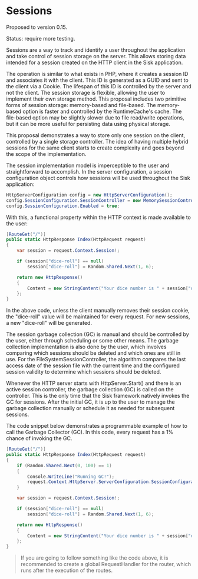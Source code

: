 # Sessions

Proposed to version 0.15.

Status: require more testing.

Sessions are a way to track and identify a user throughout the application and take control of session storage on the server. This allows storing data intended for a session created on the HTTP client in the Sisk application.

The operation is similar to what exists in PHP, where it creates a session ID and associates it with the client. This ID is generated as a GUID and sent to the client via a Cookie. The lifespan of this ID is controlled by the server and not the client. The session storage is flexible, allowing the user to implement their own storage method. This proposal includes two primitive forms of session storage: memory-based and file-based. The memory-based option is faster and controlled by the RuntimeCache's cache. The file-based option may be slightly slower due to file read/write operations, but it can be more useful for persisting data using physical storage.

This proposal demonstrates a way to store only one session on the client, controlled by a single storage controller. The idea of having multiple hybrid sessions for the same client starts to create complexity and goes beyond the scope of the implementation.

The session implementation model is imperceptible to the user and straightforward to accomplish. In the server configuration, a session configuration object controls how sessions will be used throughout the Sisk application:

```cs
HttpServerConfiguration config = new HttpServerConfiguration();
config.SessionConfiguration.SessionController = new MemorySessionController();
config.SessionConfiguration.Enabled = true;
```

With this, a functional property within the HTTP context is made available to the user:

```cs
[RouteGet("/")]
public static HttpResponse Index(HttpRequest request)
{
    var session = request.Context.Session!;

    if (session["dice-roll"] == null)
        session["dice-roll"] = Random.Shared.Next(1, 6);

    return new HttpResponse()
    {
        Content = new StringContent("Your dice number is " + session["dice-roll"])
    };
}
```

In the above code, unless the client manually removes their session cookie, the "dice-roll" value will be maintained for every request. For new sessions, a new "dice-roll" will be generated.

The session garbage collection (GC) is manual and should be controlled by the user, either through scheduling or some other means. The garbage collection implementation is also done by the user, which involves comparing which sessions should be deleted and which ones are still in use. For the FileSystemSessionController, the algorithm compares the last access date of the session file with the current time and the configured session validity to determine which sessions should be deleted.

Whenever the HTTP server starts with HttpServer.Start() and there is an active session controller, the garbage collection (GC) is called on the controller. This is the only time that the Sisk framework natively invokes the GC for sessions. After the initial GC, it is up to the user to manage the garbage collection manually or schedule it as needed for subsequent sessions.

The code snippet below demonstrates a programmable example of how to call the Garbage Collector (GC). In this code, every request has a 1% chance of invoking the GC.

```cs
[RouteGet("/")]
public static HttpResponse Index(HttpRequest request)
{
    if (Random.Shared.Next(0, 100) == 1)
    {
        Console.WriteLine("Running GC!");
        request.Context.HttpServer.ServerConfiguration.SessionConfiguration.SessionController.RunSessionGC();
    }

    var session = request.Context.Session!;

    if (session["dice-roll"] == null)
        session["dice-roll"] = Random.Shared.Next(1, 6);

    return new HttpResponse()
    {
        Content = new StringContent("Your dice number is " + session["dice-roll"])
    };
}
```

> If you are going to follow something like the code above, it is recommended to create a global RequestHandler for the router, which runs after the execution of the routes.